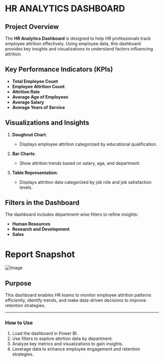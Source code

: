 # HR ANALYTICS DASHBOARD

## Project Overview
The **HR Analytics Dashboard** is designed to help HR professionals track employee attrition effectively. Using employee data, this dashboard provides key insights and visualizations to understand factors influencing attrition.

## Key Performance Indicators (KPIs)
- **Total Employee Count**
- **Employee Attrition Count**
- **Attrition Rate**
- **Average Age of Employees**
- **Average Salary**
- **Average Years of Service**

## Visualizations and Insights
1. **Doughnut Chart**:
   - Displays employee attrition categorized by educational qualification.
   
2. **Bar Charts**:
   - Show attrition trends based on salary, age, and department.
   
3. **Table Representation**:
   - Displays attrition data categorized by job role and job satisfaction levels.

## Filters in the Dashboard
The dashboard includes department-wise filters to refine insights:
- **Human Resources**
- **Research and Development**
- **Sales**


# Report Snapshot

 
![Image](https://github.com/user-attachments/assets/0f258de6-1f32-4ca2-b058-2b81e2a31779)


## Purpose
This dashboard enables HR teams to monitor employee attrition patterns efficiently, identify trends, and make data-driven decisions to improve retention strategies.

---

### How to Use
1. Load the dashboard in Power BI.
2. Use filters to explore attrition data by department.
3. Analyze key metrics and visualizations to gain insights.
4. Leverage data to enhance employee engagement and retention strategies.



